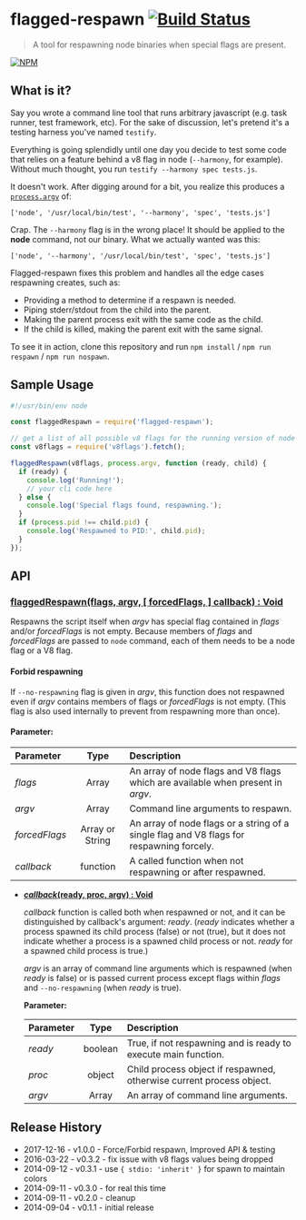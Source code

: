 # flagged-respawn [![Build Status](https://secure.travis-ci.org/js-cli/js-flagged-respawn.svg)](http://travis-ci.org/js-cli/js-flagged-respawn)
> A tool for respawning node binaries when special flags are present.

[![NPM](https://nodei.co/npm/flagged-respawn.png)](https://nodei.co/npm/flagged-respawn/)

## What is it?

Say you wrote a command line tool that runs arbitrary javascript (e.g. task runner, test framework, etc). For the sake of discussion, let's pretend it's a testing harness you've named `testify`.

Everything is going splendidly until one day you decide to test some code that relies on a feature behind a v8 flag in node (`--harmony`, for example).  Without much thought, you run `testify --harmony spec tests.js`.

It doesn't work. After digging around for a bit, you realize this produces a [`process.argv`](http://nodejs.org/docs/latest/api/process.html#process_process_argv) of:

`['node', '/usr/local/bin/test', '--harmony', 'spec', 'tests.js']`

Crap. The `--harmony` flag is in the wrong place! It should be applied to the **node** command, not our binary. What we actually wanted was this:

`['node', '--harmony', '/usr/local/bin/test', 'spec', 'tests.js']`

Flagged-respawn fixes this problem and handles all the edge cases respawning creates, such as:
- Providing a method to determine if a respawn is needed.
- Piping stderr/stdout from the child into the parent.
- Making the parent process exit with the same code as the child.
- If the child is killed, making the parent exit with the same signal.

To see it in action, clone this repository and run `npm install` / `npm run respawn` / `npm run nospawn`.

## Sample Usage

```js
#!/usr/bin/env node

const flaggedRespawn = require('flagged-respawn');

// get a list of all possible v8 flags for the running version of node
const v8flags = require('v8flags').fetch();

flaggedRespawn(v8flags, process.argv, function (ready, child) {
  if (ready) {
    console.log('Running!');
    // your cli code here
  } else {
    console.log('Special flags found, respawning.');
  }
  if (process.pid !== child.pid) {
    console.log('Respawned to PID:', child.pid);
  }
});

```


## API

### <u>flaggedRespawn(flags, argv, [ forcedFlags, ] callback) : Void</u>

Respawns the script itself when *argv* has special flag contained in *flags* and/or *forcedFlags* is not empty. Because members of *flags* and *forcedFlags* are passed to `node` command, each of them needs to be a node flag or a V8 flag.

#### Forbid respawning

If `--no-respawning` flag is given in *argv*, this function does not respawned even if *argv* contains members of flags or *forcedFlags* is not empty. (This flag is also used internally to prevent from respawning more than once).

#### Parameter:

| Parameter     |  Type  | Description |
|:--------------|:------:|:----------------------------------------------------|
| *flags*       | Array  | An array of node flags and V8 flags which are available when present in *argv*. |
| *argv*        | Array  | Command line arguments to respawn.   |
| *forcedFlags* | Array or String  | An array of node flags or a string of a single flag and V8 flags for respawning forcely. |
| *callback*    | function | A called function when not respawning or after respawned. |

* **<u><i>callback</i>(ready, proc, argv) : Void</u>**

    *callback* function is called both when respawned or not, and it can be distinguished by callback's argument: *ready*. (*ready* indicates whether a process spawned its child process (false) or not (true), but it does not indicate whether a process is a spawned child process or not. *ready* for a spawned child process is true.)
    
    *argv* is an array of command line arguments which is respawned (when *ready* is false) or is passed current process except flags within *flags* and `--no-respawning` (when *ready* is true).

    **Parameter:**
    
    | Parameter |  Type   | Description               |
    |:----------|:-------:|:--------------------------|
    | *ready*   | boolean | True, if not respawning and is ready to execute main function. |
    | *proc*    | object  | Child process object if respawned, otherwise current process object. |
    | *argv*    | Array   | An array of command line arguments. |

## Release History

* 2017-12-16 - v1.0.0 - Force/Forbid respawn, Improved API & testing
* 2016-03-22 - v0.3.2 - fix issue with v8 flags values being dropped
* 2014-09-12 - v0.3.1 - use `{ stdio: 'inherit' }` for spawn to maintain colors
* 2014-09-11 - v0.3.0 - for real this time
* 2014-09-11 - v0.2.0 - cleanup
* 2014-09-04 - v0.1.1 - initial release
